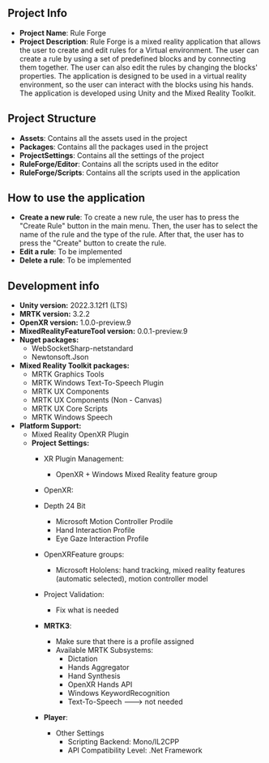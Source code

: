 ## Project Info 
- **Project Name**: Rule Forge
- **Project Description**: Rule Forge is a mixed reality application that allows the user to create and edit rules for a Virtual environment. The user can create a rule by using a set of predefined blocks and by connecting them together. The user can also edit the rules by changing the blocks' properties. The application is designed to be used in a virtual reality environment, so the user can interact with the blocks using his hands. The application is developed using Unity and the Mixed Reality Toolkit.

## Project Structure
- **Assets**: Contains all the assets used in the project
- **Packages**: Contains all the packages used in the project
- **ProjectSettings**: Contains all the settings of the project
- **RuleForge/Editor**: Contains all the scripts used in the editor
- **RuleForge/Scripts**: Contains all the scripts used in the application

## How to use the application
- **Create a new rule**: To create a new rule, the user has to press the "Create Rule" button in the main menu. Then, the user has to select the name of the rule and the type of the rule. After that, the user has to press the "Create" button to create the rule.
- **Edit a rule**: To be implemented
- **Delete a rule**: To be implemented

## Development info
- **Unity version:** 2022.3.12f1 (LTS)
- **MRTK version:** 3.2.2
- **OpenXR version:** 1.0.0-preview.9
- **MixedRealityFeatureTool version:** 0.0.1-preview.9
- **Nuget packages:**
	- WebSocketSharp-netstandard
	- Newtonsoft.Json
- **Mixed Reality Toolkit packages:**
	- MRTK Graphics Tools
	- MRTK Windows Text-To-Speech Plugin
	- MRTK UX Components
	- MRTK UX Components (Non - Canvas)
	- MRTK UX Core Scripts
	- MRTK Windows Speech
- **Platform Support:**
  - Mixed Reality OpenXR Plugin
  - **Project Settings:**
    - XR Plugin Management:
	  - OpenXR + Windows Mixed Reality feature group
    - OpenXR:
    - Depth 24 Bit
      - Microsoft Motion Controller Prodile
      - Hand Interaction Profile
      - Eye Gaze Interaction Profile
    - OpenXRFeature groups:
	  - Microsoft Hololens: hand tracking, mixed reality features (automatic selected), motion controller model
	- Project Validation:
      - Fix what is needed
    - **MRTK3**:
      - Make sure that there is a profile assigned
      - Available MRTK Subsystems:
		- Dictation
		- Hands Aggregator
		- Hand Synthesis
		- OpenXR Hands API
		- Windows KeywordRecognition
		- Text-To-Speech ---> not needed

	- **Player**:
	  - Other Settings
        - Scripting Backend: Mono/IL2CPP
        - API Compatibility Level: .Net Framework